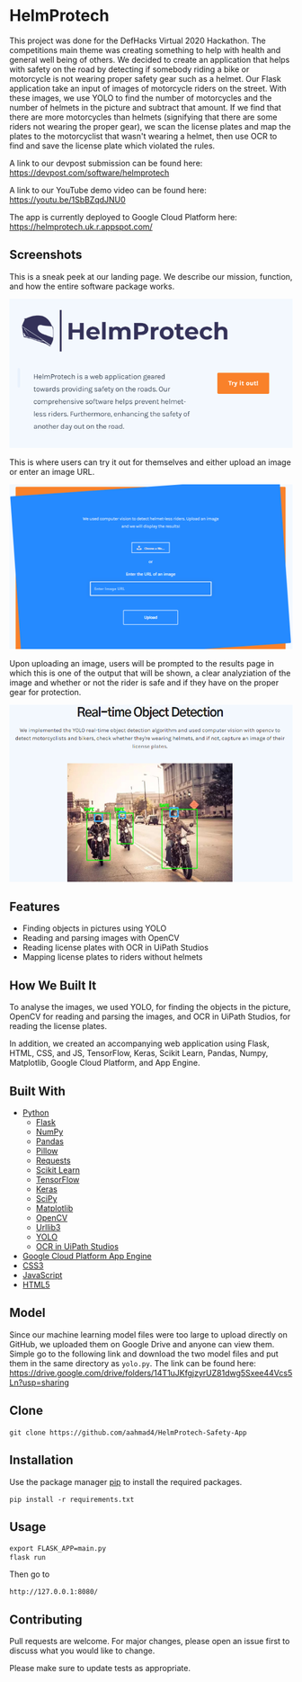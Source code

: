 # HelmProtech
This project was done for the DefHacks Virtual 2020 Hackathon. The competitions main theme was creating something to help with health and general well being of others. We decided to create an application that helps with safety on the road by detecting if somebody riding a bike or motorcycle is not wearing proper safety gear such as a helmet. Our Flask application take an input of images of motorcycle riders on the street. With these images, we use YOLO to find the number of motorcycles and the number of helmets in the picture and subtract that amount. If we find that there are more motorcycles than helmets (signifying that there are some riders not wearing the proper gear), we scan the license plates and map the plates to the motorcyclist that wasn't wearing a helmet, then use OCR to find and save the license plate which violated the rules.

A link to our devpost submission can be found here: https://devpost.com/software/helmprotech

A link to our YouTube demo video can be found here: https://youtu.be/1SbBZqdJNU0

The app is currently deployed to Google Cloud Platform here: https://helmprotech.uk.r.appspot.com/

## Screenshots 

This is a sneak peek at our landing page. We describe our mission, function, and how the entire software package works. 

![](landing.png)

This is where users can try it out for themselves and either upload an image or enter an image URL.

![](upload.png)

Upon uploading an image, users will be prompted to the results page in which this is one of the output that will be shown, a clear analyziation of the image and whether or not the rider is safe and if they have on the proper gear for protection.

![](objectDetect.png)

## Features

* Finding objects in pictures using YOLO
* Reading and parsing images with OpenCV
* Reading license plates with OCR in UiPath Studios
* Mapping license plates to riders without helmets

## How We Built It

To analyse the images, we used YOLO, for finding the objects in the picture, OpenCV for reading and parsing the images, and OCR in UiPath Studios, for reading the license plates.

In addition, we created an accompanying web application using Flask, HTML, CSS, and JS, TensorFlow, Keras, Scikit Learn, Pandas, Numpy, Matplotlib, Google Cloud Platform, and App Engine.

## Built With

* [Python](https://www.python.org/)
   * [Flask](https://flask.palletsprojects.com/)
   * [NumPy](https://numpy.org/)
   * [Pandas](https://pandas.pydata.org/)
   * [Pillow](https://pillow.readthedocs.io/)
   * [Requests](https://requests.readthedocs.io/en/master/)
   * [Scikit Learn](https://scikit-learn.org/)
   * [TensorFlow](https://www.tensorflow.org/)
   * [Keras](https://keras.io/)
   * [SciPy](https://www.scipy.org/)
   * [Matplotlib](https://matplotlib.org/)
   * [OpenCV](https://opencv.org/)
   * [Urllib3](https://urllib3.readthedocs.io/en/latest/)
   * [YOLO](https://www.pyimagesearch.com/2018/11/12/yolo-object-detection-with-opencv/)
   * [OCR in UiPath Studios](https://docs.uipath.com/studio/docs/example-of-using-ocr-and-image-automation)
* [Google Cloud Platform App Engine](https://cloud.google.com/appengine/docs/python)
* [CSS3](https://developer.mozilla.org/en-US/docs/Archive/CSS3#:~:text=CSS3%20is%20the%20latest%20evolution,flexible%20box%20or%20grid%20layouts.)
* [JavaScript](https://www.javascript.com/)
* [HTML5](https://developer.mozilla.org/en-US/docs/Web/Guide/HTML/HTML5)

## Model

Since our machine learning model files were too large to upload directly on GitHub, we uploaded them on Google Drive and anyone can view them. Simple go to the following link and download the two model files and put them in the same directory as `yolo.py`. The link can be found here: https://drive.google.com/drive/folders/14T1uJKfgjzyrUZ81dwg5Sxee44Vcs5Ln?usp=sharing

## Clone

```
git clone https://github.com/aahmad4/HelmProtech-Safety-App
```

## Installation

Use the package manager [pip](https://pip.pypa.io/en/stable/) to install the required packages.

```
pip install -r requirements.txt
```

## Usage

```
export FLASK_APP=main.py
flask run
```
Then go to 
```
http://127.0.0.1:8080/
```

## Contributing

Pull requests are welcome. For major changes, please open an issue first to discuss what you would like to change.

Please make sure to update tests as appropriate.
